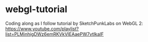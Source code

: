 # webgl-tutorial

Coding along as I follow tutorial by SketchPunkLabs on WebGL 2: https://www.youtube.com/playlist?list=PLMinhigDWz6emRKVkVIEAaePW7vtIkaIF
